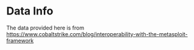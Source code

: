 # Data Info

The data provided here is from https://www.cobaltstrike.com/blog/interoperability-with-the-metasploit-framework